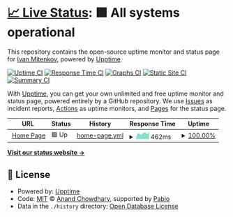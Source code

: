 # [📈 Live Status](https://status.mitenkov.com): <!--live status--> **🟩 All systems operational**

This repository contains the open-source uptime monitor and status page for [Ivan Mitenkov](https://mitenkov.com), powered by [Upptime](https://github.com/upptime/upptime).

[![Uptime CI](https://github.com/MitenkovIvan/upptime/workflows/Uptime%20CI/badge.svg)](https://github.com/MitenkovIvan/upptime/actions?query=workflow%3A%22Uptime+CI%22)
[![Response Time CI](https://github.com/MitenkovIvan/upptime/workflows/Response%20Time%20CI/badge.svg)](https://github.com/MitenkovIvan/upptime/actions?query=workflow%3A%22Response+Time+CI%22)
[![Graphs CI](https://github.com/MitenkovIvan/upptime/workflows/Graphs%20CI/badge.svg)](https://github.com/MitenkovIvan/upptime/actions?query=workflow%3A%22Graphs+CI%22)
[![Static Site CI](https://github.com/MitenkovIvan/upptime/workflows/Static%20Site%20CI/badge.svg)](https://github.com/MitenkovIvan/upptime/actions?query=workflow%3A%22Static+Site+CI%22)
[![Summary CI](https://github.com/MitenkovIvan/upptime/workflows/Summary%20CI/badge.svg)](https://github.com/MitenkovIvan/upptime/actions?query=workflow%3A%22Summary+CI%22)

With [Upptime](https://upptime.js.org), you can get your own unlimited and free uptime monitor and status page, powered entirely by a GitHub repository. We use [Issues](https://github.com/MitenkovIvan/upptime/issues) as incident reports, [Actions](https://github.com/MitenkovIvan/upptime/actions) as uptime monitors, and [Pages](https://status.mitenkov.com) for the status page.

<!--start: status pages-->
<!-- This summary is generated by Upptime (https://github.com/upptime/upptime) -->
<!-- Do not edit this manually, your changes will be overwritten -->
<!-- prettier-ignore -->
| URL | Status | History | Response Time | Uptime |
| --- | ------ | ------- | ------------- | ------ |
| <img alt="" src="https://icons.duckduckgo.com/ip3/mitenkov.com.ico" height="13"> [Home Page](https://mitenkov.com) | 🟩 Up | [home-page.yml](https://github.com/MitenkovIvan/upptime/commits/HEAD/history/home-page.yml) | <details><summary><img alt="Response time graph" src="./graphs/home-page/response-time-week.png" height="20"> 462ms</summary><br><a href="https://status.mitenkov.com/history/home-page"><img alt="Response time 649" src="https://img.shields.io/endpoint?url=https%3A%2F%2Fraw.githubusercontent.com%2FMitenkovIvan%2Fupptime%2FHEAD%2Fapi%2Fhome-page%2Fresponse-time.json"></a><br><a href="https://status.mitenkov.com/history/home-page"><img alt="24-hour response time 435" src="https://img.shields.io/endpoint?url=https%3A%2F%2Fraw.githubusercontent.com%2FMitenkovIvan%2Fupptime%2FHEAD%2Fapi%2Fhome-page%2Fresponse-time-day.json"></a><br><a href="https://status.mitenkov.com/history/home-page"><img alt="7-day response time 462" src="https://img.shields.io/endpoint?url=https%3A%2F%2Fraw.githubusercontent.com%2FMitenkovIvan%2Fupptime%2FHEAD%2Fapi%2Fhome-page%2Fresponse-time-week.json"></a><br><a href="https://status.mitenkov.com/history/home-page"><img alt="30-day response time 491" src="https://img.shields.io/endpoint?url=https%3A%2F%2Fraw.githubusercontent.com%2FMitenkovIvan%2Fupptime%2FHEAD%2Fapi%2Fhome-page%2Fresponse-time-month.json"></a><br><a href="https://status.mitenkov.com/history/home-page"><img alt="1-year response time 649" src="https://img.shields.io/endpoint?url=https%3A%2F%2Fraw.githubusercontent.com%2FMitenkovIvan%2Fupptime%2FHEAD%2Fapi%2Fhome-page%2Fresponse-time-year.json"></a></details> | <details><summary><a href="https://status.mitenkov.com/history/home-page">100.00%</a></summary><a href="https://status.mitenkov.com/history/home-page"><img alt="All-time uptime 99.31%" src="https://img.shields.io/endpoint?url=https%3A%2F%2Fraw.githubusercontent.com%2FMitenkovIvan%2Fupptime%2FHEAD%2Fapi%2Fhome-page%2Fuptime.json"></a><br><a href="https://status.mitenkov.com/history/home-page"><img alt="24-hour uptime 100.00%" src="https://img.shields.io/endpoint?url=https%3A%2F%2Fraw.githubusercontent.com%2FMitenkovIvan%2Fupptime%2FHEAD%2Fapi%2Fhome-page%2Fuptime-day.json"></a><br><a href="https://status.mitenkov.com/history/home-page"><img alt="7-day uptime 100.00%" src="https://img.shields.io/endpoint?url=https%3A%2F%2Fraw.githubusercontent.com%2FMitenkovIvan%2Fupptime%2FHEAD%2Fapi%2Fhome-page%2Fuptime-week.json"></a><br><a href="https://status.mitenkov.com/history/home-page"><img alt="30-day uptime 100.00%" src="https://img.shields.io/endpoint?url=https%3A%2F%2Fraw.githubusercontent.com%2FMitenkovIvan%2Fupptime%2FHEAD%2Fapi%2Fhome-page%2Fuptime-month.json"></a><br><a href="https://status.mitenkov.com/history/home-page"><img alt="1-year uptime 99.31%" src="https://img.shields.io/endpoint?url=https%3A%2F%2Fraw.githubusercontent.com%2FMitenkovIvan%2Fupptime%2FHEAD%2Fapi%2Fhome-page%2Fuptime-year.json"></a></details>

<!--end: status pages-->

[**Visit our status website →**](https://status.mitenkov.com)

## 📄 License

- Powered by: [Upptime](https://github.com/upptime/upptime)
- Code: [MIT](./LICENSE) © [Anand Chowdhary](https://anandchowdhary.com), supported by [Pabio](https://pabio.com)
- Data in the `./history` directory: [Open Database License](https://opendatacommons.org/licenses/odbl/1-0/)
